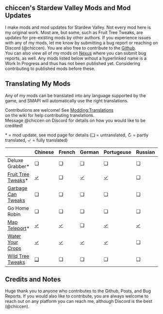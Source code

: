 ﻿## chiccen's Stardew Valley Mods and Mod Updates


I make mods and mod updates for Stardew Valley. Not every mod here is my original work. Most are, but some, such as Fruit Tree Tweaks, are updates for pre-existing mods by other authors.
If you experience issues with any of my mods, let me know by submitting a bug report or reaching on Discord (@chiccen). You are also free to contribute to the [Github](https://github.com/chiccendev/StardewValleyMods/).  
You can also view all of my mods on [Nexus](https://next.nexusmods.com/profile/chiccenSDV) where you can submit bug reports, as well.
Any mods listed below wihout a hyperlinked name is a Work In Progress and thus has not been published yet. Considering contributing to published mods before these.

## Translating My Mods

Any of my mods can be translated into any language supported by the game, and SMAPI will automatically
use the right translations.

Contributions are welcome! See [Modding:Translations](https://stardewvalleywiki.com/Modding:Translations)  
on the wiki for help contributing translations.  
Message @chiccen on Discord for details on how you would like to be credited! 

\* = mod update, see mod page for details
(❑ = untranslated, ↻ = partly translated, ✓ = fully translated)

&nbsp;																		| Chinese                              | French                               | German                               | Portugeuse								| Russian                          | Spanish                              | Turkish
:---------																	| :--------                            | :--------                            | :------                              | :----------								| :------                    	   | :--------                            | :------
Deluxe Grabber*																|  ❑                                   |  ❑                                   |  ❑                                   |  ❑                                       |  ❑                               |  ❑                                   |  ❑
[Fruit Tree Tweaks](https://www.nexusmods.com/stardewvalley/mods/21449)*	| [✓](./FruitTreeTweaks/i18n/zh.json)  |  ❑                                   | [✓](./FruitTreeTweaks/i18n/de.json)  | [✓](./FruitTreeTweaks/i18n/pt-br.json)   |  ❑                               | [✓](./FruitTreeTweaks/i18n/es.json)  |  ❑
[Garbage Can Tweaks](https://www.nexusmods.com/stardewvalley/mods/24410)	|  ❑                                   |  ❑                                   |  ❑                                   |  ❑                                       |  ❑                               |  ❑                                   |  ❑
Go Home Robin																|  ❑                                   |  ❑                                   |  ❑                                   |  ❑                                       |  ❑                               |  ❑                                   |  ❑
[Map Teleport](https://www.nexusmods.com/stardewvalley/mods/30611)*			| [✓](./MapTeleport/i18n/zh.json)      | [✓](./MapTeleport/i18n/fr.json)      |  ❑                                   | [✓](./MapTeleport/i18n/pt.json)			| [✓](./MapTeleport/i18n/ru.json)  | [✓](./MapTeleport/i18n/es.json)      | [✓](./MapTeleport/i18n/tr.json)
[Water Your Crops](https://www.nexusmods.com/stardewvalley/mods/24710)		| [✓](./WaterYourCrops/i18n/zh.json)   | [✓](./WaterYourCrops/i18n/fr.json)   | [✓](./WaterYourcrops/i18n/de.json)   | [✓](./WaterYourCrops/i18n/pr-br.json)    |  ❑                               | [✓](./WaterYourCrops/i18n/es.json)   | [✓](./WaterYourCrops/i18n/tr.json)
[Wild Tree Tweaks](https://www.nexusmods.com/stardewvalley/mods/24349)		| [❑](./WildTreeTweaks/i18n/zh.json)   |  ❑                                   |  ❑                                   |  ❑                                       |  ❑                               |  ❑                                   |  ❑

## Credits and Notes

Huge thank you to anyone who contributes to the Github, Posts, and Bug Reports. If you would also like to contribute, you are always welcome to reach out on any platform you can reach me, although Discord is the best (@chiccen).
